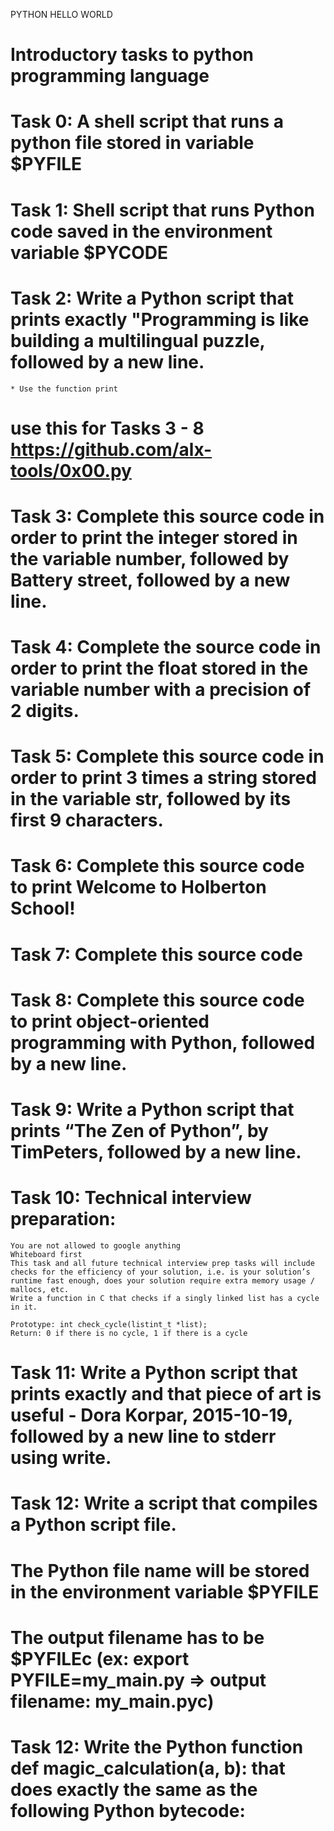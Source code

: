PYTHON HELLO WORLD

# Introductory tasks to python programming language

# Task 0: A shell script that runs a python file stored in variable $PYFILE

# Task 1: Shell script that runs Python code saved in the environment variable $PYCODE

# Task 2: Write a Python script that prints exactly "Programming is like building a multilingual puzzle, followed by a new line.

	* Use the function print
# use this for Tasks 3 - 8 https://github.com/alx-tools/0x00.py
# Task 3: Complete this source code in order to print the integer stored in the variable number, followed by Battery street, followed by a new line.
# Task 4: Complete the source code in order to print the float stored in the variable number with a precision of 2 digits.
# Task 5: Complete this source code in order to print 3 times a string stored in the variable str, followed by its first 9 characters.
# Task 6: Complete this source code to print Welcome to Holberton School!
# Task 7: Complete this source code
# Task 8: Complete this source code to print object-oriented programming with Python, followed by a new line.
# Task 9: Write a Python script that prints “The Zen of Python”, by TimPeters, followed by a new line.
# Task 10: Technical interview preparation:

	You are not allowed to google anything
	Whiteboard first
	This task and all future technical interview prep tasks will include checks for the efficiency of your solution, i.e. is your solution’s runtime fast enough, does your solution require extra memory usage / mallocs, etc.
	Write a function in C that checks if a singly linked list has a cycle in it.

	Prototype: int check_cycle(listint_t *list);
	Return: 0 if there is no cycle, 1 if there is a cycle

# Task 11: Write a Python script that prints exactly and that piece of art is useful - Dora Korpar, 2015-10-19, followed by a new line to stderr using write.
# Task 12: Write a script that compiles a Python script file.

# The Python file name will be stored in the environment variable $PYFILE

# The output filename has to be $PYFILEc (ex: export PYFILE=my_main.py => output filename: my_main.pyc)

# Task 12: Write the Python function def magic_calculation(a, b): that does exactly the same as the following Python bytecode:

